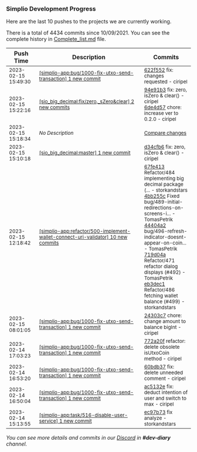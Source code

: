 
### Simplio Development Progress

Here are the last 10 pushes to the projects we are currently working.

There is a total of 4434 commits since 10/09/2021. You can see the complete history in
 [Complete_list.md](Complete_list.md) file.

| Push Time | Description | Commits |
| --- | --- | --- |
| <sub>2023-02-15 15:49:30</sub> | <sub>[[simplio-app:bug/1000\-fix\-utxo\-send\-transaction] 1 new commit](https://github.com/SimplioOfficial/simplio-app/commit/622f55262dd87c99de087178ebcec3e0aae43d73)</sub> | <sub>[622f552](https://github.com/SimplioOfficial/simplio-app/commit/622f55262dd87c99de087178ebcec3e0aae43d73) fix: changes requested - ciripel</sub> |
| <sub>2023-02-15 15:22:16</sub> | <sub>[[sio_big_decimal:fix/zero,\_sZero&clear] 2 new commits](https://github.com/SimplioOfficial/sio_big_decimal/compare/dc7a30b17f51...6de4d57dacda)</sub> | <sub>[94e91b3](https://github.com/SimplioOfficial/sio_big_decimal/commit/94e91b3cacbe93dae5efe13fdd2a7160c7312477) fix: zero, isZero & clear() - ciripel<br>[6de4d57](https://github.com/SimplioOfficial/sio_big_decimal/commit/6de4d57dacda11d364b52e7a0a95c241a8bd100d) chore: increase ver to 0.2.0 - ciripel</sub> |
| <sub>2023-02-15 15:18:34</sub> | <sub>_No Description_</sub> | <sub>[Compare changes](https://github.com/SimplioOfficial/sio_big_decimal/compare/d34cfb6ffb06...dc7a30b17f51)</sub> |
| <sub>2023-02-15 15:10:18</sub> | <sub>[[sio_big_decimal:master] 1 new commit](https://github.com/SimplioOfficial/sio_big_decimal/commit/d34cfb6ffb06ac96352a2b83dfed505827084c95)</sub> | <sub>[d34cfb6](https://github.com/SimplioOfficial/sio_big_decimal/commit/d34cfb6ffb06ac96352a2b83dfed505827084c95) fix: zero, isZero & clear() - ciripel</sub> |
| <sub>2023-02-15 12:18:42</sub> | <sub>[[simplio-app:refactor/500\-implement\-wallet\-connect\-uri\-validator] 10 new commits](https://github.com/SimplioOfficial/simplio-app/compare/98e757889d9f...49799a5e1a4f)</sub> | <sub>[67fe413](https://github.com/SimplioOfficial/simplio-app/commit/67fe413dda651483373edb5bad395a3a9f75d08c) Refactor/484 implementing big decimal package (... - storkandstars<br>[4bb255c](https://github.com/SimplioOfficial/simplio-app/commit/4bb255c6f6cf762fe9f774b0756e966148d8b837) Fixed bug/489-initial-redirections-on-screens-i... - TomasPetrik<br>[44404a2](https://github.com/SimplioOfficial/simplio-app/commit/44404a2c9049ad9c7d96ea9693e1de94fb5f7a5d) bug/496-refresh-indicator-doesnt-appear-on-coin... - TomasPetrik<br>[719d04a](https://github.com/SimplioOfficial/simplio-app/commit/719d04a1a224cd48117ff06d46a1b90c2eb417a5) Refactor/471 refactor dialog displays (#492) - TomasPetrik<br>[eb3dec1](https://github.com/SimplioOfficial/simplio-app/commit/eb3dec1178cc289d33508edc8a20f4cb97dec8d1) Refactor/486 fetching wallet balance (#499) - storkandstars</sub> |
| <sub>2023-02-15 08:01:05</sub> | <sub>[[simplio-app:bug/1000\-fix\-utxo\-send\-transaction] 1 new commit](https://github.com/SimplioOfficial/simplio-app/commit/24303c7e2c38b354affaf08e092452defa5289cd)</sub> | <sub>[24303c7](https://github.com/SimplioOfficial/simplio-app/commit/24303c7e2c38b354affaf08e092452defa5289cd) chore: change amount to balance bigInt - ciripel</sub> |
| <sub>2023-02-14 17:03:23</sub> | <sub>[[simplio-app:bug/1000\-fix\-utxo\-send\-transaction] 1 new commit](https://github.com/SimplioOfficial/simplio-app/commit/772a20f5bdc339c4b71f572d214b39e69fbafeed)</sub> | <sub>[772a20f](https://github.com/SimplioOfficial/simplio-app/commit/772a20f5bdc339c4b71f572d214b39e69fbafeed) refactor: delete obsolete  isUtxoCoin method - ciripel</sub> |
| <sub>2023-02-14 16:53:20</sub> | <sub>[[simplio-app:bug/1000\-fix\-utxo\-send\-transaction] 1 new commit](https://github.com/SimplioOfficial/simplio-app/commit/60bdb3751189edd45115baf613d354c0bdb786aa)</sub> | <sub>[60bdb37](https://github.com/SimplioOfficial/simplio-app/commit/60bdb3751189edd45115baf613d354c0bdb786aa) fix: delete unneeded comment - ciripel</sub> |
| <sub>2023-02-14 16:50:04</sub> | <sub>[[simplio-app:bug/1000\-fix\-utxo\-send\-transaction] 1 new commit](https://github.com/SimplioOfficial/simplio-app/commit/ac5132e72d008c5b9dfb5517b400535c2a8702f3)</sub> | <sub>[ac5132e](https://github.com/SimplioOfficial/simplio-app/commit/ac5132e72d008c5b9dfb5517b400535c2a8702f3) fix: deduct intention of user and switch to max - ciripel</sub> |
| <sub>2023-02-14 15:13:55</sub> | <sub>[[simplio-app:task/516\-disable\-user\-service] 1 new commit](https://github.com/SimplioOfficial/simplio-app/commit/ec97b737e12fc2defade00a2b21fa1d3f8de3c72)</sub> | <sub>[ec97b73](https://github.com/SimplioOfficial/simplio-app/commit/ec97b737e12fc2defade00a2b21fa1d3f8de3c72) fix analyze - storkandstars</sub> |

_You can see more details and commits in our [Discord](https://discord.gg/aKhjuwZmdP) in **#dev-diary** channel._
